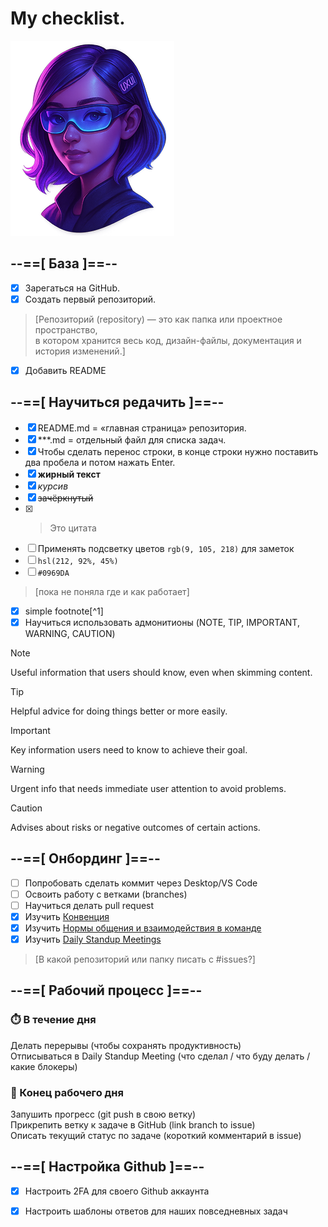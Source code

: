 # My checklist.  



![My avatar](./My_avatar.png)



## --==[ База ]==--  

- [x] Зарегаться на GitHub.  
- [x] Создать первый репозиторий.
  
> [Репозиторий (repository) — это как папка или проектное пространство,   
в котором хранится весь код, дизайн-файлы, документация и история изменений.]  

- [x] Добавить README

## --==[ Научиться редачить ]==--  

- [x] README.md = «главная страница» репозитория.  
- [x] ***.md = отдельный файл для списка задач.  
- [x] Чтобы сделать перенос строки, в конце строки нужно поставить два пробела и потом нажать Enter.  
- [x] **жирный текст**    
- [x] *курсив*    
- [x] ~~зачёркнутый~~  
- [x] > Это цитата
- [ ] Применять подсветку цветов `rgb(9, 105, 218)` для заметок
- [ ] `hsl(212, 92%, 45%)`
- [ ] `#0969DA`
> [пока не поняла где и как работает]
- [x] simple footnote[^1]
- [x] Научиться использовать адмонитионы (NOTE, TIP, IMPORTANT, WARNING, CAUTION)  

> [!NOTE]
> Useful information that users should know, even when skimming content.

> [!TIP]
> Helpful advice for doing things better or more easily.

> [!IMPORTANT]
> Key information users need to know to achieve their goal.

> [!WARNING]
> Urgent info that needs immediate user attention to avoid problems.

> [!CAUTION]
> Advises about risks or negative outcomes of certain actions.

## --==[ Онбординг ]==--   

- [ ] Попробовать сделать коммит через Desktop/VS Code
- [ ] Освоить работу с ветками (branches)
- [ ] Научиться делать pull request
- [x] Изучить [Конвенция](https://github.com/atls/convention/wiki)
- [x] Изучить [Нормы общения и взаимодействия в команде](https://github.com/atls/convention/wiki/%D0%9D%D0%BE%D1%80%D0%BC%D1%8B-%D0%BE%D0%B1%D1%89%D0%B5%D0%BD%D0%B8%D1%8F-%D0%B8-%D0%B2%D0%B7%D0%B0%D0%B8%D0%BC%D0%BE%D0%B4%D0%B5%D0%B9%D1%81%D1%82%D0%B2%D0%B8%D1%8F-%D0%B2-%D0%BA%D0%BE%D0%BC%D0%B0%D0%BD%D0%B4%D0%B5)
- [x] Изучить [Daily Standup Meetings](https://github.com/atls/dsm/blob/master/README.md)

> [В какой репозиторий или папку писать с #issues?]  

## --==[ Рабочий процесс ]==--  

### ⏱️ В течение дня   

Делать перерывы (чтобы сохранять продуктивность)  
Отписываться в Daily Standup Meeting (что сделал / что буду делать / какие блокеры)    

### 📌 Конец рабочего дня

Запушить прогресс (git push в свою ветку)  
Прикрепить ветку к задаче в GitHub (link branch to issue)  
Описать текущий статус по задаче (короткий комментарий в issue)  

## --==[ Настройка Github ]==--  

- [x] Настроить 2FA для своего Github аккаунта
- [x] Настроить шаблоны ответов для наших повседневных задач





























